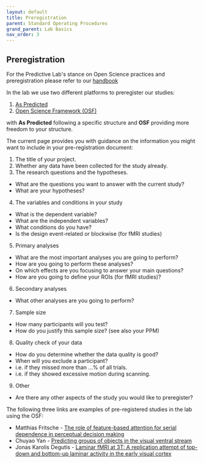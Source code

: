 ```yaml
---
layout: default
title: Preregistration
parent: Standard Operating Procedures
grand_parent: Lab Basics
nav_order: 3
---
```


## Preregistration
For the Predictive Lab's stance on Open Science practices and preregistration please refer to our [handbook](https://drive.google.com/file/d/1KwMbSAT4MfGEZaZtAyrChnOH4KTHIkmy/view)

In the lab we use two different platforms to preregister our studies:
1. [As Predicted](https://aspredicted.org/)
2. [Open Science Framework (OSF)](https://osf.io/)

with **As Predicted** following a specific structure and **OSF** providing more freedom to your structure. 

The current page provides you with guidance on the information you might want to include in your pre-registration document: 

1. The title of your project.
2. Whether any data have been collected for the study already.
3. The research questions and the hypotheses.
- What are the questions you want to answer with the current study?
- What are your hypotheses?
4. The variables and conditions in your study
- What is the dependent variable?
- What are the independent variables?
- What conditions do you have?
- Is the design event-related or blockwise (for fMRI studies)
5. Primary analyses
- What are the most important analyses you are going to perform?
- How are you going to perform these analyses?
- On which effects are you focusing to answer your main questions?
- How are you going to define your ROIs (for fMRI studies)?
6. Secondary analyses
- What other analyses are you going to perform?
7. Sample size
- How many participants will you test?
- How do you justify this sample size? (see also your PPM)
8. Quality check of your data
- How do you determine whether the data quality is good?
- When will you exclude a participant?
- i.e. if they missed more than …% of all trials.
- i.e. if they showed excessive motion during scanning.
9. Other
- Are there any other aspects of the study you would like to preregister?


The following three links are examples of pre-registered studies in the lab using the OSF:
* Matthias Fritsche - [The role of feature-based attention for serial dependence in perceptual decision making](https://osf.io/q7gj3/)
* Chuyao Yan - [Predicting groups of objects in the visual ventral stream](https://osf.io/s59p6)
* Jonas Karolis Degutis - [Laminar fMRI at 3T: A replication attempt of top-down and bottom-up laminar activity in the early visual cortex](https://osf.io/txuye/)
